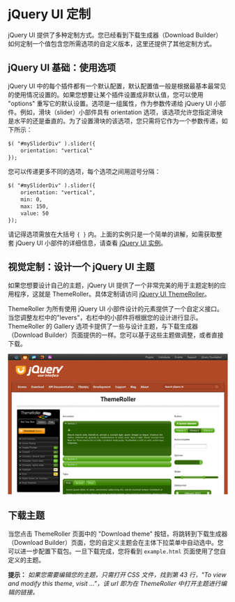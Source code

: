 # jQuery UI 定制

jQuery UI 提供了多种定制方式。您已经看到下载生成器（Download Builder）如何定制一个值包含您所需选项的自定义版本，这里还提供了其他定制方式。

## jQuery UI 基础：使用选项

jQuery UI 中的每个插件都有一个默认配置，默认配置值一般是根据最基本最常见的使用情况设置的。如果您想要让某个插件设置成非默认值，您可以使用 "options" 重写它的默认设置。选项是一组属性，作为参数传递给 jQuery UI 小部件。例如，滑块（slider）小部件具有 orientation 选项，该选项允许您指定滑块是水平的还是垂直的。为了设置滑块的该选项，您只需将它作为一个参数传递，如下所示：

```
$( "#mySliderDiv" ).slider({
    orientation: "vertical"
});
```

您可以传递更多不同的选项，每个选项之间用逗号分隔：

```
$( "#mySliderDiv" ).slider({
    orientation: "vertical",
    min: 0,
    max: 150,
    value: 50
});
```

请记得选项需放在大括号 `{ }` 内。上面的实例只是一个简单的讲解，如需获取整套 jQuery UI 小部件的详细信息，请查看 [jQuery UI 实例](jqueryui-examples.html)。

## 视觉定制：设计一个 jQuery UI 主题

如果您想要设计自己的主题，jQuery UI 提供了一个非常完美的用于主题定制的应用程序，这就是 ThemeRoller。具体定制请访问 [jQuery UI ThemeRoller](//jqueryui.com/themeroller/)。

ThemeRoller 为所有使用 jQuery UI 小部件设计的元素提供了一个自定义接口。当您调整左栏中的"levers"，右栏中的小部件将根据您的设计进行显示。ThemeRoller 的 Gallery 选项卡提供了一些与设计主题，与下载生成器（Download Builder）页面提供的一样。您可以基于这些主题做调整，或者直接下载。

![ThemeRoller 实例](img/themeroller.png)

## 下载主题

当您点击 ThemeRoller 页面中的 "Download theme" 按钮，将跳转到下载生成器（Download Builder）页面，您的自定义主题会在主体下拉菜单中自动选中。您可以进一步配置下载包。一旦下载完成，您将看到 `example.html` 页面使用了您自定义的主题。

**提示：** _如果您需要编辑您的主题，只需打开 CSS 文件，找到第 43 行，"To view and modify this theme, visit ..."，该 url 即为在 ThemeRoller 中打开主题进行编辑的链接。_

